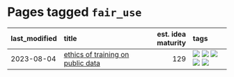# Pages tagged `fair_use`

|last_modified|title|est. idea maturity|tags
|:---|:---|---:|:---|
|2023-08-04|[ethics of training on public data](../ethics_of_public_data.md)|129|[![](https://img.shields.io/badge/tag-ai_ethics-1661bc)](../tags/ai_ethics.md) [![](https://img.shields.io/badge/tag-ethics-296bb1)](../tags/ethics.md) [![](https://img.shields.io/badge/tag-fair_use-606780)](../tags/fair_use.md) [![](https://img.shields.io/badge/tag-philosophy-36f98)](../tags/philosophy.md) [![](https://img.shields.io/badge/tag-remix_culture-9a9fc4)](../tags/remix_culture.md)|